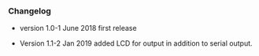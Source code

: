 ### Changelog

* version 1.0-1 June 2018 
	first release

* Version 1.1-2 Jan 2019
	added LCD for output in addition to serial output.
	